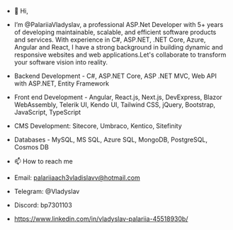 - 👋 Hi,
- I’m @PalariiaVladyslav, a professional ASP.Net Developer with 5+ years of developing maintainable, scalable, and efficient software products and services.
  With experience in C#, ASP.NET, .NET Core, Azure, Angular and React, I have a strong background in building dynamic and responsive websites and web applications.Let's collaborate to transform your software vision into reality.

- Backend Development - C#, ASP.NET Core,  ASP .NET MVC, Web API with ASP.NET, Entity Framework
- Front end Development - Angular, React.js, Next.js, DevExpress, Blazor WebAssembly, Telerik UI, Kendo UI, Tailwind CSS, jQuery, Bootstrap, JavaScript, TypeScript
- CMS Development: Sitecore, Umbraco, Kentico, Sitefinity
- Databases - MySQL, MS SQL, Azure SQL, MongoDB, PostgreSQL, Cosmos DB

- 📫 How to reach me
- Email: palariiaach3vladislavv@hotmail.com
- Telegram: @Vladyslav
- Discord: bp7301103
- https://www.linkedin.com/in/vladyslav-palariia-45518930b/
<!---

- 👀
- 🌱 I’m currently learning ...
- 💞️ I’m looking to collaborate on ...
- 📫 How to reach me ...
- 😄 Pronouns: ...
- ⚡ Fun fact: ...

PalariiaVladyslav/PalariiaVladyslav is a ✨ special ✨ repository because its `README.md` (this file) appears on your GitHub profile.
You can click the Preview link to take a look at your changes.
--->
